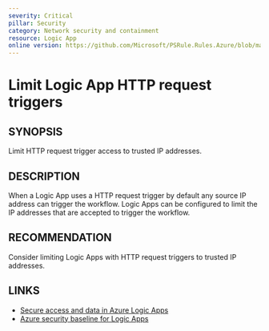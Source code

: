 ```yaml
---
severity: Critical
pillar: Security
category: Network security and containment
resource: Logic App
online version: https://github.com/Microsoft/PSRule.Rules.Azure/blob/main/docs/en/rules/Azure.LogicApp.LimitTrigger.md
---
```


# Limit Logic App HTTP request triggers

## SYNOPSIS

Limit HTTP request trigger access to trusted IP addresses.

## DESCRIPTION

When a Logic App uses a HTTP request trigger by default any source IP address can trigger the workflow.
Logic Apps can be configured to limit the IP addresses that are accepted to trigger the workflow.

## RECOMMENDATION

Consider limiting Logic Apps with HTTP request triggers to trusted IP addresses.

## LINKS

- [Secure access and data in Azure Logic Apps](https://docs.microsoft.com/azure/logic-apps/logic-apps-securing-a-logic-app)
- [Azure security baseline for Logic Apps](https://docs.microsoft.com/azure/logic-apps/security-baseline#network-security)
